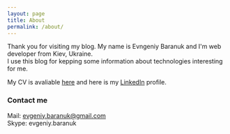 ```yaml
---
layout: page
title: About
permalink: /about/
---
```


Thank you for visiting my blog. My name is Evngeniy Baranuk and I'm web developer from Kiev, Ukraine.  
I use this blog for kepping some information about technologies interesting for me.

My CV is avaliable [here](https://drive.google.com/open?id=0B8KQVoucFP1PaXpaQVAzQmNIQkE) and here is my [LinkedIn](https://ua.linkedin.com/pub/evgeniy-baranuk/94/5b3/9a2) profile.

### Contact me

Mail: [evgeniy.baranuk@gmail.com](mailto:evgeniy.baranuk@gmail.com)  
Skype: evgeniy.baranuk
